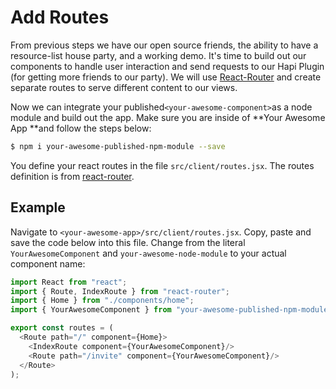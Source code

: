 # Add Routes

From previous steps we have our open source friends, the ability to have a resource-list house party, and a working demo. It's time to build out our components to handle user interaction and send requests to our Hapi Plugin (for getting more friends to our party). We will use [React-Router](https://github.com/ReactTraining/react-router) and create separate routes to serve different content to our views.

Now we can integrate your published`<your-awesome-component>`as a node module and build out the app. Make sure you are inside of **Your Awesome App **and follow the steps below:

```bash
$ npm i your-awesome-published-npm-module --save
```

You define your react routes in the file `src/client/routes.jsx`.  The routes definition is from [react-router].

## Example

Navigate to `<your-awesome-app>/src/client/routes.jsx`. Copy, paste and save the code below into this file. Change from the literal `YourAwesomeComponent` and `your-awesome-node-module` to your actual component name:

```js
import React from "react";
import { Route, IndexRoute } from "react-router";
import { Home } from "./components/home";
import { YourAwesomeComponent } from "your-awesome-published-npm-module";

export const routes = (
  <Route path="/" component={Home}>
    <IndexRoute component={YourAwesomeComponent}/>
    <Route path="/invite" component={YourAwesomeComponent}/>
  </Route>
);
```

[react-router]: https://www.npmjs.com/package/react-router
